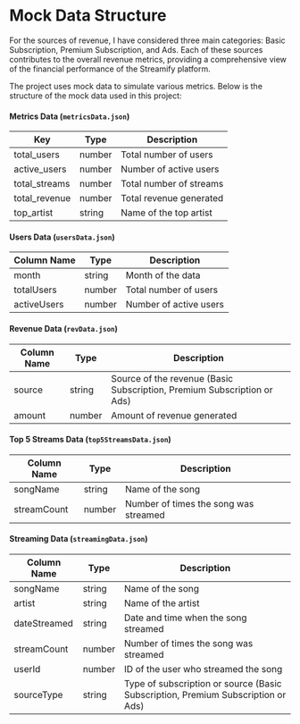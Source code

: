 # Mock Data Structure

For the sources of revenue, I have considered three main categories: Basic Subscription, Premium Subscription, and Ads. Each of these sources contributes to the overall revenue metrics, providing a comprehensive view of the financial performance of the Streamify platform.

The project uses mock data to simulate various metrics. Below is the structure of the mock data used in this project:

#### Metrics Data (`metricsData.json`)

| Key           | Type   | Description             |
| ------------- | ------ | ----------------------- |
| total_users   | number | Total number of users   |
| active_users  | number | Number of active users  |
| total_streams | number | Total number of streams |
| total_revenue | number | Total revenue generated |
| top_artist    | string | Name of the top artist  |

#### Users Data (`usersData.json`)

| Column Name | Type   | Description            |
| ----------- | ------ | ---------------------- |
| month       | string | Month of the data      |
| totalUsers  | number | Total number of users  |
| activeUsers | number | Number of active users |

#### Revenue Data (`revData.json`)

| Column Name | Type   | Description                                                             |
| ----------- | ------ | ----------------------------------------------------------------------- |
| source      | string | Source of the revenue (Basic Subscription, Premium Subscription or Ads) |
| amount      | number | Amount of revenue generated                                             |

#### Top 5 Streams Data (`top5StreamsData.json`)

| Column Name | Type   | Description                           |
| ----------- | ------ | ------------------------------------- |
| songName    | string | Name of the song                      |
| streamCount | number | Number of times the song was streamed |

#### Streaming Data (`streamingData.json`)

| Column Name  | Type   | Description                                                                      |
| ------------ | ------ | -------------------------------------------------------------------------------- |
| songName     | string | Name of the song                                                                 |
| artist       | string | Name of the artist                                                               |
| dateStreamed | string | Date and time when the song streamed                                             |
| streamCount  | number | Number of times the song was streamed                                            |
| userId       | number | ID of the user who streamed the song                                             |
| sourceType   | string | Type of subscription or source (Basic Subscription, Premium Subscription or Ads) |
